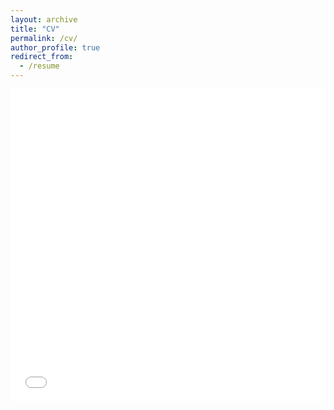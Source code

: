 ```yaml
---
layout: archive
title: "CV"
permalink: /cv/
author_profile: true
redirect_from:
  - /resume
---
```


<iframe src="/files/Zhuosheng_Liu_CV_08_07_23.pdf" width="100%" height="500" frameborder="no" border="0" marginwidth="0" marginheight="0"></iframe>



